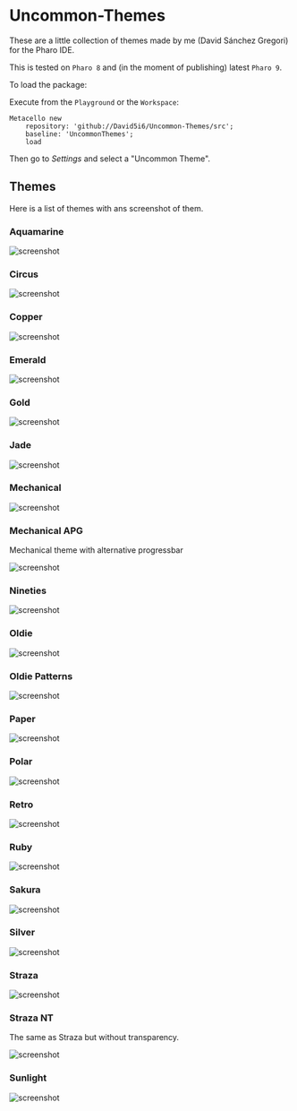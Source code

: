 # Uncommon-Themes

These are a little collection of themes made by me (David Sánchez Gregori) for the Pharo IDE.

This is tested on `Pharo 8` and (in the moment of publishing) latest `Pharo 9`.

To load the package:


Execute from the `Playground` or the `Workspace`:
```smalltalk
Metacello new 
	repository: 'github://David5i6/Uncommon-Themes/src';
	baseline: 'UncommonThemes';
	load 	
```

Then go to *Settings* and select a "Uncommon Theme".

## Themes

Here is a list of themes with ans screenshot of them.

### Aquamarine

![screenshot](./screenshots/Aquamarine.png)

### Circus

![screenshot](./screenshots/Circus.png)

### Copper

![screenshot](./screenshots/Copper.png)

### Emerald

![screenshot](./screenshots/Emerald.png)

### Gold

![screenshot](./screenshots/Gold.png)

### Jade

![screenshot](./screenshots/Jade.png)

### Mechanical

![screenshot](./screenshots/Mechanical.png)

### Mechanical APG

Mechanical theme with alternative progressbar

![screenshot](./screenshots/MechanicalAPG.png)

### Nineties

![screenshot](./screenshots/Nineties.png)

### Oldie

![screenshot](./screenshots/Oldie.png)

### Oldie Patterns

![screenshot](./screenshots/OldiePatterns.png)

### Paper

![screenshot](./screenshots/Paper.png)

### Polar

![screenshot](./screenshots/Polar.png)

### Retro

![screenshot](./screenshots/Retro.png)

### Ruby

![screenshot](./screenshots/Ruby.png)

### Sakura

![screenshot](./screenshots/Sakura.png)

### Silver

![screenshot](./screenshots/Silver.png)

### Straza

![screenshot](./screenshots/Straza.png)


### Straza NT

The same as Straza but without transparency.

![screenshot](./screenshots/StrazaNT.png)

### Sunlight

![screenshot](./screenshots/Sunlight.png)